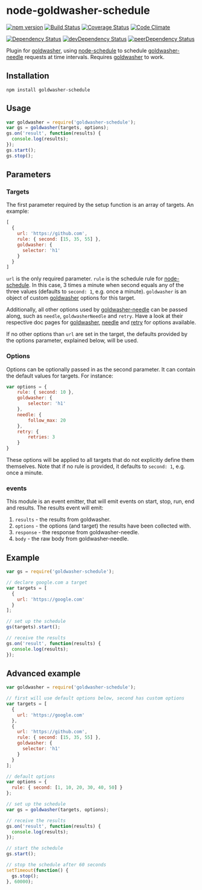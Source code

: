 # node-goldwasher-schedule
[![npm version](http://img.shields.io/npm/v/goldwasher-schedule.svg)](https://www.npmjs.org/package/goldwasher-schedule)
[![Build Status](http://img.shields.io/travis/alexlangberg/node-goldwasher-schedule.svg)](https://travis-ci.org/alexlangberg/node-goldwasher-schedule)
[![Coverage Status](http://img.shields.io/coveralls/alexlangberg/node-goldwasher-schedule.svg)](https://coveralls.io/r/alexlangberg/node-goldwasher-schedule?branch=master)
[![Code Climate](http://img.shields.io/codeclimate/github/alexlangberg/node-goldwasher-schedule.svg)](https://codeclimate.com/github/alexlangberg/node-goldwasher-schedule)

[![Dependency Status](https://david-dm.org/alexlangberg/node-goldwasher-schedule.svg)](https://david-dm.org/alexlangberg/node-goldwasher-schedule)
[![devDependency Status](https://david-dm.org/alexlangberg/node-goldwasher-schedule/dev-status.svg)](https://david-dm.org/alexlangberg/node-goldwasher-schedule#info=devDependencies)
[![peerDependency Status](https://david-dm.org/alexlangberg/node-goldwasher-schedule/peer-status.svg)](https://david-dm.org/alexlangberg/node-goldwasher-schedule#info=peerDependencies)

Plugin for [goldwasher](https://www.npmjs.org/package/goldwasher), using [node-schedule](https://www.npmjs.org/package/node-schedule) to schedule [goldwasher-needle](https://www.npmjs.org/package/goldwasher-needle) requests at time intervals. Requires [goldwasher](https://www.npmjs.org/package/goldwasher) to work.

## Installation
```
npm install goldwasher-schedule
```

## Usage

```javascript
var goldwasher = require('goldwasher-schedule');
var gs = goldwasher(targets, options);
gs.on('result', function(results) {
  console.log(results);
});
gs.start();
gs.stop();
```

## Parameters

### Targets
The first parameter required by the setup function is an array of targets. An example:
```javascript
[
  {
    url: 'https://github.com',
    rule: { second: [15, 35, 55] },
    goldwasher: {
      selector: 'h1'
    }
  }
]
```

```url``` is the only required parameter.
```rule``` is the schedule rule for [node-schedule](https://www.npmjs.org/package/node-schedule). In this case, 3 times a minute when second equals any of the three values (defaults to ```second: 1```, e.g. once a minute).
```goldwasher``` is an object of custom [goldwasher](https://www.npmjs.org/package/goldwasher) options for this target.

Additionally, all other options used by [goldwasher-needle](https://www.npmjs.org/package/goldwasher-needle) can be passed along, such as ```needle```, ```goldwasherNeedle``` and ```retry```. Have a look at their respective doc pages for [goldwasher](https://www.npmjs.org/package/goldwasher), [needle](https://www.npmjs.org/package/needle) and [retry](https://www.npmjs.org/package/retry) for options available.

If no other options than ```url``` are set in the target, the defaults provided by the options parameter, explained below, will be used.

### Options
Options can be optionally passed in as the second parameter. It can contain the default values for targets. For instance:

```javascript
var options = {
    rule: { second: 10 },
    goldwasher: {
        selector: 'h1'
    },
    needle: {
        follow_max: 20
    },
    retry: {
        retries: 3
    }
}
```

These options will be applied to all targets that do not explicitly define them themselves. Note that if no rule is provided, it defaults to ```second: 1```, e.g. once a minute.

### events
This module is an event emitter, that will emit events on start, stop, run, end and results. The results event will emit:

1. ```results``` - the results from goldwasher.
2. ```options``` - the options (and target) the results have been collected with.
3. ```response``` - the response from goldwasher-needle.
4. ```body``` - the raw body from goldwasher-needle.

## Example
```javascript
var gs = require('goldwasher-schedule');

// declare google.com a target
var targets = [
  {
    url: 'https://google.com'
  }
];

// set up the schedule
gs(targets).start();

// receive the results
gs.on('result', function(results) {
  console.log(results);
});
```

## Advanced example
```javascript
var goldwasher = require('goldwasher-schedule');

// first will use default options below, second has custom options
var targets = [
  {
    url: 'https://google.com'
  },
  {
    url: 'https://github.com',
    rule: { second: [15, 35, 55] },
    goldwasher: {
      selector: 'h1'
    }
  }
];

// default options
var options = {
  rule: { second: [1, 10, 20, 30, 40, 50] }
};

// set up the schedule
var gs = goldwasher(targets, options);

// receive the results
gs.on('result', function(results) {
  console.log(results);
});

// start the schedule
gs.start();

// stop the schedule after 60 seconds
setTimeout(function() {
  gs.stop();
}, 60000);
```